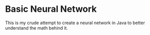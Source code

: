 # Basic Neural Network

This is my crude attempt to create a neural network in Java to better understand the math behind it.  